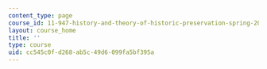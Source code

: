 ```yaml
---
content_type: page
course_id: 11-947-history-and-theory-of-historic-preservation-spring-2007
layout: course_home
title: ''
type: course
uid: cc545c0f-d268-ab5c-49d6-099fa5bf395a
---
```

